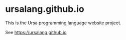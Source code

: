 # ursalang.github.io

This is the Ursa programming language website project.

See https://ursalang.github.io
